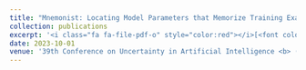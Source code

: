 ```yaml
---
title: "Mnemonist: Locating Model Parameters that Memorize Training Examples"
collection: publications
excerpt: '<i class="fa fa-file-pdf-o" style="color:red"></i>[<font color="red">Paper</font>](https://proceedings.mlr.press/v216/shahin-shamsabadi23a/shahin-shamsabadi23a.pdf) <i class="fa fa-youtube-play" style="color:blue"></i>[<font color="blue">Video</font>](https://www.youtube.com/watch?v=-GE8BUZzjlo) <i class="fa fa-file-powerpoint-o" style="color:red"></i>[<font color="red">Poster</font>](https://www.auai.org/uai2023/posters/458.pdf)'
date: 2023-10-01
venue: '39th Conference on Uncertainty in Artificial Intelligence <b> (UAI)</b>'
---
```

